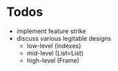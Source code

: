 # Todos

* implement feature strike
* discuss various legitable designs
    * low-level (indexes)
    * mid-level (List<List<Int>)
    * high-level (Frame)